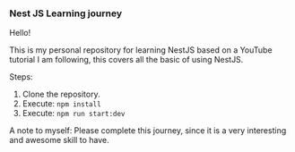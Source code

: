 ### Nest JS Learning journey

Hello!

This is my personal repository for learning NestJS based on a YouTube tutorial I am following, this covers all the basic of using NestJS.

Steps:

1. Clone the repository.
2. Execute: `npm install`
3. Execute: `npm run start:dev`



A note to myself: Please complete this journey, since it is a very interesting and awesome skill to have.
